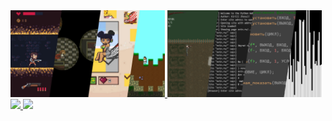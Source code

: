 <div>

  <a href="https://github.com/kirillzhosul">
    <img src="banner.jpg" width=49%>
    <img src="banner2.png" width=49%>
   </a>

  <a href="https://github.com/kirillzhosul">
    <img src="https://github-readme-stats.vercel.app/api?username=kirillzhosul&theme=dark&count_private=true&show_icons=true&hide_border&include_all_commits=true&custom_title=GitHub%20Statistics">
  </a>

  <a href="https://github.com/kirillzhosul?tab=repositories">
    <img src="https://github-readme-stats.vercel.app/api/top-langs/?username=kirillzhosul&theme=dark&layout=default&hide=Yacc,CSS,HTML&card_width=310&custom_title=Used%20Languages">
  </a>

</div>
